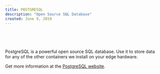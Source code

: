 ```yaml
---
title: POSTGRESQL
description: "Open Source SQL Database"
created: June 9, 2019
---
```


<br/>

<jar-image add-classes="pa-3" aspect-ratio="1" basis="224px" src="postgres.png" lazy-src="postgres_blur.png" alt="PostgreSQL Logo"></jar-image>

<br/>

PostgreSQL is a powerful open source SQL database. Use it to store data for any of the other containers we install on your edge hardware.

Get more information at the [PostgreSQL website](https://www.postgresql.org/).